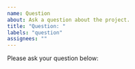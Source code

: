 ```yaml
---
name: Question
about: Ask a question about the project.
title: "Question: "
labels: "question"
assignees: ""
---
```


Please ask your question below:


